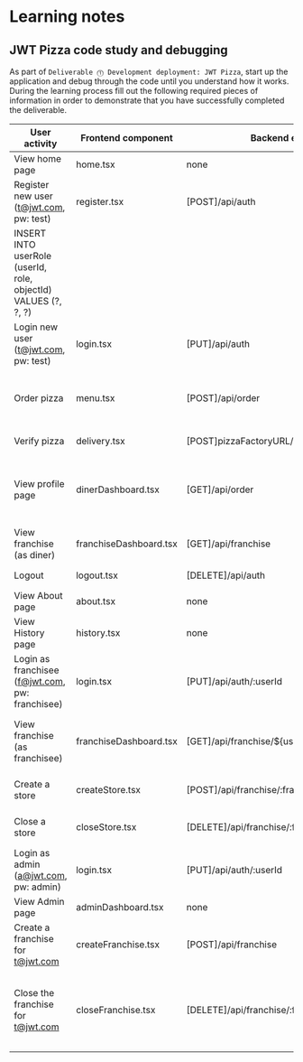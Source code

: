 # Learning notes

## JWT Pizza code study and debugging

As part of `Deliverable ⓵ Development deployment: JWT Pizza`, start up the application and debug through the code until you understand how it works. During the learning process fill out the following required pieces of information in order to demonstrate that you have successfully completed the deliverable.

| User activity                                       | Frontend component | Backend endpoints | Database SQL |
| --------------------------------------------------- | ------------------ | ----------------- | ------------ |
| View home page                                      | home.tsx           | none              | none         |
| Register new user<br/>(t@jwt.com, pw: test)         | register.tsx       | [POST]/api/auth   |INSERT INTO user (name, email, password) VALUES (?, ?, ?)
INSERT INTO userRole (userId, role, objectId) VALUES (?, ?, ?)|
| Login new user<br/>(t@jwt.com, pw: test)            | login.tsx          | [PUT]/api/auth    | SELECT * FROM user WHERE email=? |
| Order pizza                                         | menu.tsx           | [POST]/api/order  | INSERT INTO dinerOrder (dinerId, franchiseId, storeId, date) VALUES (?, ?, ?, now()) |
| Verify pizza                                        | delivery.tsx       | [POST]pizzaFactoryURL/api/order/verify | none cant see inside factory |
| View profile page                                   | dinerDashboard.tsx | [GET]/api/order   | SELECT id, franchiseId, storeId, date FROM dinerOrder WHERE dinerId=? LIMIT ${offset},${config.db.listPerPage}|
| View franchise<br/>(as diner)                       | franchiseDashboard.tsx | [GET]/api/franchise | SELECT id, name FROM franchise |
| Logout                                              | logout.tsx         | [DELETE]/api/auth | DELETE FROM auth WHERE token=? |
| View About page                                     | about.tsx          | none              | none         |
| View History page                                   | history.tsx        | none              | none         |
| Login as franchisee<br/>(f@jwt.com, pw: franchisee) | login.tsx          | [PUT]/api/auth/:userId | UPDATE user SET ${params.join(', ')} WHERE id=${userId} |
| View franchise<br/>(as franchisee)                  | franchiseDashboard.tsx | [GET]/api/franchise/${user.id} | SELECT objectId FROM userRole WHERE role='franchisee' AND userId=? |
| Create a store                                      | createStore.tsx    | [POST]/api/franchise/:franchiseId/store | INSERT INTO store (franchiseId, name) VALUES (?, ?) |
| Close a store                                       | closeStore.tsx     | [DELETE]/api/franchise/:franchiseId/store/:storeId | DELETE FROM store WHERE franchiseId=? AND id=? |
| Login as admin<br/>(a@jwt.com, pw: admin)           | login.tsx          | [PUT]/api/auth/:userId | UPDATE user SET ${params.join(', ')} WHERE id=${userId} |
| View Admin page                                     | adminDashboard.tsx | none | none |
| Create a franchise for t@jwt.com                    | createFranchise.tsx| [POST]/api/franchise | INSERT INTO franchise (name) VALUES (?) |
| Close the franchise for t@jwt.com                   | closeFranchise.tsx | [DELETE]/api/franchise/:franchiseId | DELETE FROM store WHERE franchiseId=? DELETE FROM userRole WHERE objectId=? DELETE FROM franchise WHERE id=?|
